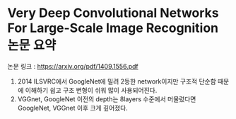 Very Deep Convolutional Networks For Large-Scale Image Recognition 논문 요약
============================================================================
논문 링크 : <https://arxiv.org/pdf/1409.1556.pdf>


1. 2014 ILSVRC에서 GoogleNet에 밀려 2등한 network이지만 구조적 단순함 때문에 이해하기 쉽고 구조 변형이 쉬워 많이 사용되어진다.
2. VGGnet, GoogleNet 이전의 depth는 8layers 수준에서 머물렀다면 GoogleNet, VGGnet 이후 크게 깊어졌다.
